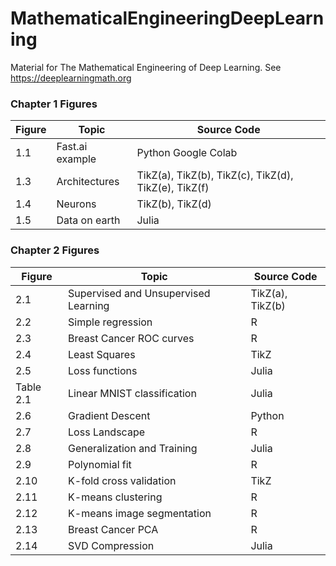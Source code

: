 # MathematicalEngineeringDeepLearning
Material for The Mathematical Engineering of Deep Learning. See https://deeplearningmath.org

### Chapter 1 Figures
| Figure  | Topic       | Source Code  |
| ------- | ----------- | -----------  |
| 1.1     | Fast.ai example | Python Google Colab |  
| 1.3     | Architectures   | TikZ(a), TikZ(b), TikZ(c), TikZ(d), TikZ(e), TikZ(f) |  
| 1.4     | Neurons         | TikZ(b), TikZ(d) |  
| 1.5     | Data on earth   | Julia |  

### Chapter 2 Figures
| Figure | Topic           | Source Code        |
| ------ | --------------- | -----------        |
| 2.1    | Supervised and Unsupervised Learning | TikZ(a), TikZ(b) |  
| 2.2    | Simple regression | R |  
| 2.3    | Breast Cancer ROC curves | R |  
| 2.4    | Least Squares | TikZ |  
| 2.5    | Loss functions | Julia |  
| Table 2.1 | Linear MNIST classification | Julia |
| 2.6    | Gradient Descent  | Python |  
| 2.7    | Loss Landscape  | R |  
| 2.8    | Generalization and Training | Julia |  
| 2.9    | Polynomial fit | R |  
| 2.10   | K-fold cross validation | TikZ |  
| 2.11   | K-means clustering | R |  
| 2.12   | K-means image segmentation | R |  
| 2.13   | Breast Cancer PCA | R |  
| 2.14   | SVD Compression | Julia |